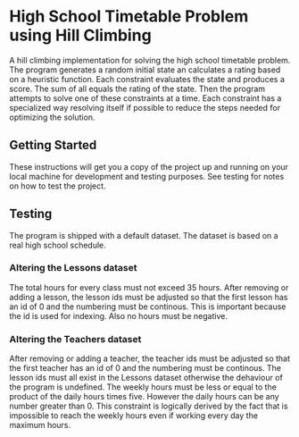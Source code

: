 # High School Timetable Problem using Hill Climbing
A hill climbing implementation for solving the high school timetable problem. The program generates a random initial state an calculates a rating based on a heuristic function. Each constraint evaluates the state and produces a score. The sum of all equals the rating of the state. Then the program attempts to solve one of these constraints at a time. Each constraint has a specialized way resolving itself if possible to reduce the steps needed for optimizing the solution.

## Getting Started

These instructions will get you a copy of the project up and running on your local machine for development and testing purposes. See testing for notes on how to test the project.

## Testing

The program is shipped with a default dataset. The dataset is based on a real high school schedule.

### Altering the Lessons dataset

The total hours for every class must not exceed 35 hours. After removing or adding a lesson, the lesson ids must be adjusted so that the first lesson has an id of 0 and the numbering must be continous. This is important because the id is used for indexing. Also no hours must be negative.

### Altering the Teachers dataset

After removing or adding a teacher, the teacher ids must be adjusted so that the first teacher has an id of 0 and the numbering must be continous. The lesson ids must all exist in the Lessons dataset otherwise the dehaviour of the program is undefined. The weekly hours must be less or equal to the product of the daily hours times five. However the daily hours can be any number greater than 0. This constraint is logically derived by the fact that is impossible to reach the weekly hours even if working every day the maximum hours.
